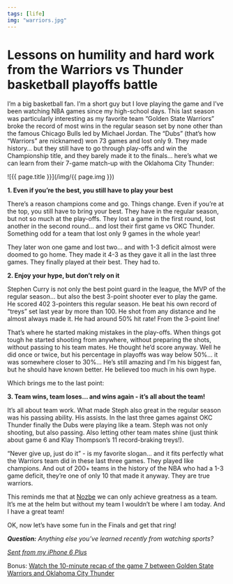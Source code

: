 ```yaml
---
tags: [life]
img: "warriors.jpg"
---
```


# Lessons on humility and hard work from the Warriors vs Thunder basketball playoffs battle

I’m a big basketball fan. I’m a short guy but I love playing the game and I’ve been watching NBA games since my high-school days. This last season was particularly interesting as my favorite team “Golden State Warriors” broke the record of most wins in the regular season set by none other than the famous Chicago Bulls led by Michael Jordan. The “Dubs” (that’s how “Warriors” are nicknamed) won 73 games and lost only 9. They made history… but they still have to go through play-offs and win the Championship title, and they barely made it to the finals… here’s what we can learn from their 7-game match-up with the Oklahoma City Thunder:

<!--More-->

![{{ page.title }}](/img/{{ page.img }})

**1. Even if you’re the best, you still have to play your best**

There’s a reason champions come and go. Things change. Even if you’re at the top, you still have to bring your best. They have in the regular season, but not so much at the play-offs. They lost a game in the first round, lost another in the second round… and lost their first game vs OKC Thunder. Something odd for a team that lost only 9 games in the whole year!

They later won one game and lost two… and with 1-3 deficit almost were doomed to go home. They made it 4-3 as they gave it all in the last three games. They finally played at their best. They had to.

**2. Enjoy your hype, but don’t rely on it**

Stephen Curry is not only the best point guard in the league, the MVP of the regular season… but also the best 3-point shooter ever to play the game. He scored 402 3-pointers this regular season. He beat his own record of “treys” set last year by more than 100. He shot from any distance and he almost always made it. He had around 50% hit rate! From the 3-point line!

That’s where he started making mistakes in the play-offs. When things got tough he started shooting from anywhere, without preparing the shots, without passing to his team mates. He thought he’d score anyway. Well he did once or twice, but his percentage in playoffs was way below 50%… it was somewhere closer to 30%… He’s still amazing and I’m his biggest fan, but he should have known better. He believed too much in his own hype.

Which brings me to the last point:

**3. Team wins, team loses… and wins again - it’s all about the team!**

It’s all about team work. What made Steph also great in the regular season was his passing ability. His assists. In the last three games against OKC Thunder finally the Dubs were playing like a team. Steph was not only shooting, but also passing. Also letting other team mates shine (just think about game 6 and Klay Thompson’s 11 record-braking treys!).

“Never give up, just do it” - is my favorite slogan… and it fits perfectly what the Warriors team did in these last three games. They played like champions. And out of 200+ teams in the history of the NBA who had a 1-3 game deficit, they’re one of only 10 that made it anyway. They are true warriors.

This reminds me that at [Nozbe][n] we can only achieve greatness as a team. It’s me at the helm but without my team I wouldn’t be where I am today. And I have a great team!

OK, now let’s have some fun in the Finals and get that ring!

***Question:*** *Anything else you’ve learned recently from watching sports?*

*[Sent from my iPhone 6 Plus](https://sliwinski.com/6pluslove)*

Bonus: [Watch the 10-minute recap of the game 7 between Golden State Warriors and Oklahoma City Thunder](https://www.youtube.com/watch?v=SI2R8gRJJA0)


[tp]: http://thepodcast.fm
[i]: http://iMagazine.pl
[d]: http://db.tt/kD7Liux
[e]: /how-i-use-evernote
[p]: /passion
[n]: https://michael.gratis/nozbe
[io]: https://michael.gratis/ipadonly/
[pm]: http://productivemag.com/
[s]: /show
[t]: http://twitter.com/MSliwinski